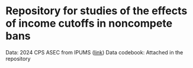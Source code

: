 # Repository for studies of the effects of income cutoffs in noncompete bans

Data: 2024 CPS ASEC from IPUMS ([link](https://cps.ipums.org/cps-action/variables/group))
Data codebook: Attached in the repository
